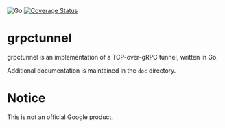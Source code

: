 ![Go](https://github.com/openconfig/grpctunnel/workflows/Go/badge.svg?branch=master)
[![Coverage Status](https://coveralls.io/repos/github/openconfig/grpctunnel/badge.svg?branch=master)](https://coveralls.io/github/openconfig/grpctunnel?branch=master)

# grpctunnel

grpctunnel is an implementation of a TCP-over-gRPC tunnel, written in Go.

Additional documentation is maintained in the `doc` directory.

# Notice
This is not an official Google product.
